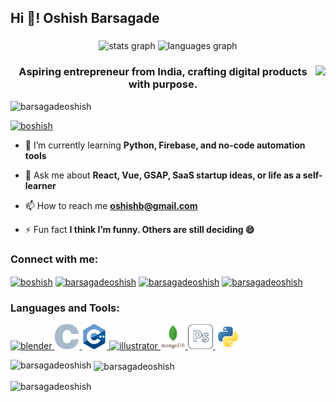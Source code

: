 <h2 align="left">Hi 👋! Oshish Barsagade</h2>

###

<div align="center">
  <img src="https://github-readme-stats.vercel.app/api?username=maurodesouza&hide_title=false&hide_rank=false&show_icons=true&include_all_commits=true&count_private=true&disable_animations=false&theme=dracula&locale=en&hide_border=false" height="150" alt="stats graph"  />
  <img src="https://github-readme-stats.vercel.app/api/top-langs?username=maurodesouza&locale=en&hide_title=false&layout=compact&card_width=320&langs_count=5&theme=dracula&hide_border=false" height="150" alt="languages graph"  />
</div>

###

<img align="right" height="150" src="https://i.imgflip.com/65efzo.gif"  />

<h3 align="center">Aspiring entrepreneur from India, crafting digital products with purpose.</h3>

<p align="left"> <img src="https://komarev.com/ghpvc/?username=barsagadeoshish&label=Profile%20views&color=0e75b6&style=flat" alt="barsagadeoshish" /> </p>

<p align="left"> <a href="https://twitter.com/boshish" target="blank"><img src="https://img.shields.io/twitter/follow/boshish?logo=twitter&style=for-the-badge" alt="boshish" /></a> </p>

- 🌱 I’m currently learning **Python, Firebase, and no-code automation tools**

- 💬 Ask me about **React, Vue, GSAP, SaaS startup ideas, or life as a self-learner**

- 📫 How to reach me **oshishb@gmail.com**

- ⚡ Fun fact **I think I’m funny. Others are still deciding 😄**

<h3 align="left">Connect with me:</h3>
<p align="left">
<a href="https://twitter.com/boshish" target="blank"><img align="center" src="https://raw.githubusercontent.com/rahuldkjain/github-profile-readme-generator/master/src/images/icons/Social/twitter.svg" alt="boshish" height="30" width="40" /></a>
<a href="https://linkedin.com/in/barsagadeoshish" target="blank"><img align="center" src="https://raw.githubusercontent.com/rahuldkjain/github-profile-readme-generator/master/src/images/icons/Social/linked-in-alt.svg" alt="barsagadeoshish" height="30" width="40" /></a>
<a href="https://instagram.com/barsagadeoshish" target="blank"><img align="center" src="https://raw.githubusercontent.com/rahuldkjain/github-profile-readme-generator/master/src/images/icons/Social/instagram.svg" alt="barsagadeoshish" height="30" width="40" /></a>
<a href="https://www.youtube.com/c/barsagadeoshish" target="blank"><img align="center" src="https://raw.githubusercontent.com/rahuldkjain/github-profile-readme-generator/master/src/images/icons/Social/youtube.svg" alt="barsagadeoshish" height="30" width="40" /></a>
</p>

<h3 align="left">Languages and Tools:</h3>
<p align="left"> <a href="https://www.blender.org/" target="_blank" rel="noreferrer"> <img src="https://download.blender.org/branding/community/blender_community_badge_white.svg" alt="blender" width="40" height="40"/> </a> <a href="https://www.cprogramming.com/" target="_blank" rel="noreferrer"> <img src="https://raw.githubusercontent.com/devicons/devicon/master/icons/c/c-original.svg" alt="c" width="40" height="40"/> </a> <a href="https://www.w3schools.com/cpp/" target="_blank" rel="noreferrer"> <img src="https://raw.githubusercontent.com/devicons/devicon/master/icons/cplusplus/cplusplus-original.svg" alt="cplusplus" width="40" height="40"/> </a> <a href="https://www.adobe.com/in/products/illustrator.html" target="_blank" rel="noreferrer"> <img src="https://www.vectorlogo.zone/logos/adobe_illustrator/adobe_illustrator-icon.svg" alt="illustrator" width="40" height="40"/> </a> <a href="https://www.mongodb.com/" target="_blank" rel="noreferrer"> <img src="https://raw.githubusercontent.com/devicons/devicon/master/icons/mongodb/mongodb-original-wordmark.svg" alt="mongodb" width="40" height="40"/> </a> <a href="https://www.photoshop.com/en" target="_blank" rel="noreferrer"> <img src="https://raw.githubusercontent.com/devicons/devicon/master/icons/photoshop/photoshop-line.svg" alt="photoshop" width="40" height="40"/> </a> <a href="https://www.python.org" target="_blank" rel="noreferrer"> <img src="https://raw.githubusercontent.com/devicons/devicon/master/icons/python/python-original.svg" alt="python" width="40" height="40"/> </a> </p>


<p><img align="left" src="https://github-readme-stats.vercel.app/api/top-langs?username=barsagadeoshish&show_icons=true&locale=en&layout=compact" alt="barsagadeoshish" /></p>

<p>&nbsp;<img align="center" src="https://github-readme-stats.vercel.app/api?username=barsagadeoshish&show_icons=true&locale=en" alt="barsagadeoshish" /></p>

<p><img align="center" src="https://github-readme-streak-stats.herokuapp.com/?user=barsagadeoshish&" alt="barsagadeoshish" /></p>
